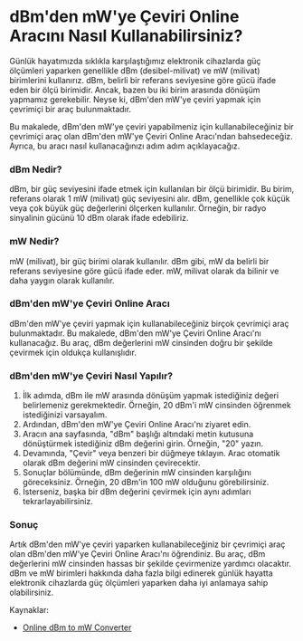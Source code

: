 dBm'den mW'ye Çeviri Online Aracını Nasıl Kullanabilirsiniz?
============================================================

Günlük hayatımızda sıklıkla karşılaştığımız elektronik cihazlarda güç ölçümleri yaparken genellikle dBm (desibel-milivat) ve mW (milivat) birimlerini kullanırız. dBm, belirli bir referans seviyesine göre gücü ifade eden bir ölçü birimidir. Ancak, bazen bu iki birim arasında dönüşüm yapmamız gerekebilir. Neyse ki, dBm'den mW'ye çeviri yapmak için çevrimiçi bir araç bulunmaktadır.

Bu makalede, dBm'den mW'ye çeviri yapabilmeniz için kullanabileceğiniz bir çevrimiçi araç olan dBm'den mW'ye Çeviri Online Aracı'ndan bahsedeceğiz. Ayrıca, bu aracı nasıl kullanacağınızı adım adım açıklayacağız.

### dBm Nedir?

dBm, bir güç seviyesini ifade etmek için kullanılan bir ölçü birimidir. Bu birim, referans olarak 1 mW (milivat) güç seviyesini alır. dBm, genellikle çok küçük veya çok büyük güç değerlerini ölçerken kullanılır. Örneğin, bir radyo sinyalinin gücünü 10 dBm olarak ifade edebiliriz.

### mW Nedir?

mW (milivat), bir güç birimi olarak kullanılır. dBm gibi, mW da belirli bir referans seviyesine göre gücü ifade eder. mW, milivat olarak da bilinir ve daha yaygın olarak kullanılır.

### dBm'den mW'ye Çeviri Online Aracı

dBm'den mW'ye çeviri yapmak için kullanabileceğiniz birçok çevrimiçi araç bulunmaktadır. Bu makalede, dBm'den mW'ye Çeviri Online Aracı'nı kullanacağız. Bu araç, dBm değerlerini mW cinsinden doğru bir şekilde çevirmek için oldukça kullanışlıdır.

### dBm'den mW'ye Çeviri Nasıl Yapılır?

1. İlk adımda, dBm ile mW arasında dönüşüm yapmak istediğiniz değeri belirlemeniz gerekmektedir. Örneğin, 20 dBm'i mW cinsinden öğrenmek istediğinizi varsayalım.
2. Ardından, dBm'den mW'ye Çeviri Online Aracı'nı ziyaret edin.
3. Aracın ana sayfasında, "dBm" başlığı altındaki metin kutusuna dönüştürmek istediğiniz dBm değerini girin. Örneğin, "20" yazın.
4. Devamında, "Çevir" veya benzeri bir düğmeye tıklayın. Arac otomatik olarak dBm değerini mW cinsinden çevirecektir.
5. Sonuçlar bölümünde, dBm değerinin mW cinsinden karşılığını göreceksiniz. Örneğin, 20 dBm'in 100 mW olduğunu görebilirsiniz.
6. İsterseniz, başka bir dBm değerini çevirmek için aynı adımları tekrarlayabilirsiniz.

### Sonuç

Artık dBm'den mW'ye çeviri yaparken kullanabileceğiniz bir çevrimiçi araç olan dBm'den mW'ye Çeviri Online Aracı'nı öğrendiniz. Bu araç, dBm değerlerini mW cinsinden hassas bir şekilde çevirmenize yardımcı olacaktır. dBm ve mW birimleri hakkında daha fazla bilgi edinerek günlük hayatta elektronik cihazlarda güç ölçümleri yaparken daha iyi anlamaya sahip olabilirsiniz.

Kaynaklar:

- [Online dBm to mW Converter](https://www.onlinecalculatorsfree.com/tr/convert/dbm-to-milliwatts.html)